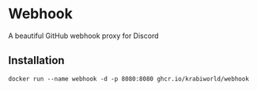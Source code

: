 # Webhook

A beautiful GitHub webhook proxy for Discord

## Installation

```shell
docker run --name webhook -d -p 8080:8080 ghcr.io/krabiworld/webhook
```
